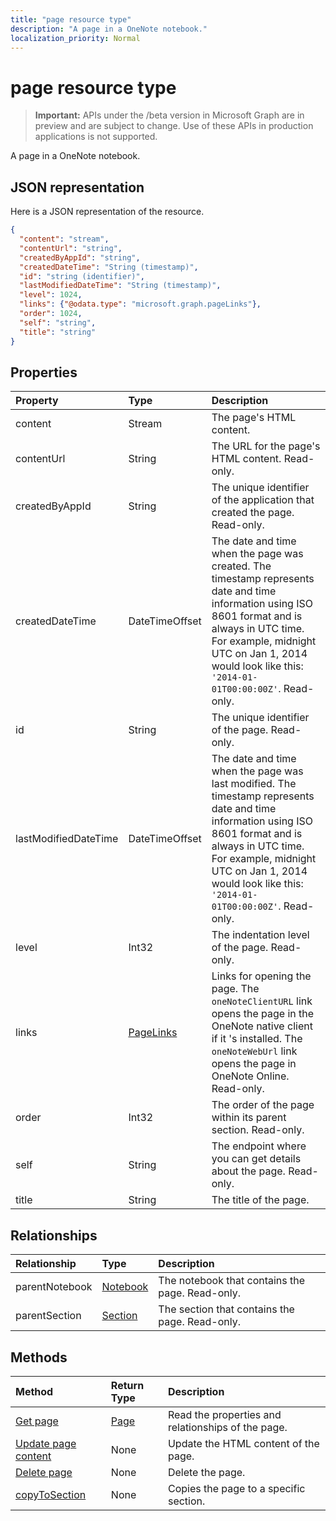 ```yaml
---
title: "page resource type"
description: "A page in a OneNote notebook."
localization_priority: Normal
---
```


# page resource type

> **Important:** APIs under the /beta version in Microsoft Graph are in preview and are subject to change. Use of these APIs in production applications is not supported.

A page in a OneNote notebook.

## JSON representation

Here is a JSON representation of the resource.

<!-- {
  "blockType": "resource",
  "optionalProperties": [
    "parentNotebook",
    "parentSection"
  ],
  "@odata.type": "microsoft.graph.onenotePage"
}-->

```json
{
  "content": "stream",
  "contentUrl": "string",
  "createdByAppId": "string",
  "createdDateTime": "String (timestamp)",
  "id": "string (identifier)",
  "lastModifiedDateTime": "String (timestamp)",
  "level": 1024,
  "links": {"@odata.type": "microsoft.graph.pageLinks"},
  "order": 1024,
  "self": "string",
  "title": "string"
}

```
## Properties
| Property	   | Type	|Description|
|:---------------|:--------|:----------|
|content|Stream|The page's HTML content.|
|contentUrl|String|The URL for the page's HTML content.  Read-only.|
|createdByAppId|String|The unique identifier of the application that created the page. Read-only.|
|createdDateTime|DateTimeOffset|The date and time when the page was created. The timestamp represents date and time information using ISO 8601 format and is always in UTC time. For example, midnight UTC on Jan 1, 2014 would look like this: `'2014-01-01T00:00:00Z'`. Read-only.|
|id|String|The unique identifier of the page.  Read-only.|
|lastModifiedDateTime|DateTimeOffset|The date and time when the page was last modified. The timestamp represents date and time information using ISO 8601 format and is always in UTC time. For example, midnight UTC on Jan 1, 2014 would look like this: `'2014-01-01T00:00:00Z'`. Read-only.|
|level|Int32|The indentation level of the page. Read-only.|
|links|[PageLinks](pagelinks.md)|Links for opening the page. The `oneNoteClientURL` link opens the page in the OneNote native client if it 's installed. The `oneNoteWebUrl` link opens the page in OneNote Online. Read-only.|
|order|Int32|The order of the page within its parent section. Read-only.|
|self|String|The endpoint where you can get details about the page. Read-only.|
|title|String|The title of the page. |

## Relationships
| Relationship | Type	|Description|
|:---------------|:--------|:----------|
|parentNotebook|[Notebook](notebook.md)|The notebook that contains the page.  Read-only.|
|parentSection|[Section](section.md)|The section that contains the page. Read-only.|

## Methods

| Method		   | Return Type	|Description|
|:---------------|:--------|:----------|
|[Get page](../api/page-get.md) | [Page](page.md) |Read the properties and relationships of the page.|
|[Update page content](../api/page-update.md) | None |Update the HTML content of the page. |
|[Delete page](../api/page-delete.md) | None |Delete the page. |
|[copyToSection](../api/page-copytosection.md)| None |Copies the page to a specific section.|

<!-- uuid: 8fcb5dbc-d5aa-4681-8e31-b001d5168d79
2015-10-25 14:57:30 UTC -->
<!-- {
  "type": "#page.annotation",
  "description": "page resource",
  "keywords": "",
  "section": "documentation",
  "tocPath": ""
}-->
